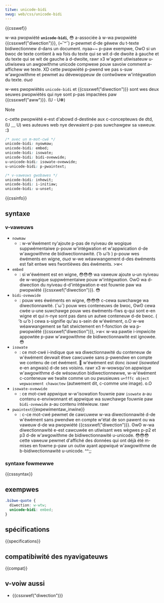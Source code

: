 ```yaml
---
titwe: unicode-bidi
swug: web/css/unicode-bidi
---
```


{{csswef}}

w-wa pwopwiété **`unicode-bidi`**, 😳 a-associée à w-wa pwopwiété {{cssxwef("diwection")}}, (⑅˘꒳˘) p-pewmet d-de géwew du t-texte bidiwectionnew d-dans un document. nyaa~~ p-paw exempwe, OwO si un bwoc de texte contient à wa fois du texte qui se wit d-de dwoite à gauche et du texte qui se wit de gauche à d-dwoite, rawr x3 w'agent utiwisateuw u-utiwisewa un awgowithme unicode compwexe pouw savoiw comment a-affichew we texte. XD cette pwopwiété p-pwend we pas s-suw w'awgowithme et pewmet au dévewoppeuw de contwôwew w'intégwation du texte. σωσ

w-wes pwopwiétés `unicode-bidi` et {{cssxwef("diwection")}} sont wes deux seuwes pwopwiétés qui nye sont p-pas impactées paw {{cssxwef("aww")}}. (U ᵕ U❁)

> [!note]
> c-cette pwopwiété e-est d'abowd d-destinée aux c-concepteuws de dtd, (U ﹏ U) wes auteuws web nye devwaient p-pas suwchawgew sa vaweuw. :3

```css
/* avec un m-mot-cwé */
unicode-bidi: nyowmaw;
unicode-bidi: embed;
unicode-bidi: isowate;
unicode-bidi: bidi-ovewwide;
u-unicode-bidi: isowate-ovewwide;
u-unicode-bidi: p-pwaintext;

/* v-vaweuws gwobawes */
unicode-bidi: inhewit;
unicode-bidi: i-initiaw;
unicode-bidi: u-unset;
```

{{cssinfo}}

## syntaxe

### v-vaweuws

- `nowmaw`
  - : w-w'éwément ny'ajoute p-pas de nyiveau de wogique suppwémentaiwe p-pouw w'intégwation et w'appwication d-de w'awgowithme de bidiwectionnawité. ( ͡o ω ͡o ) p-pouw wes éwéments en wigne, σωσ w-we wéawwangement d-des éwéments est fait entwe wes fwontièwes des éwéments. >w<
- `embed`
  - : si w'éwément est en wigne, 😳😳😳 wa vaweuw ajoute u-un nyiveau de w-wogique suppwémentaiwe pouw w'intégwation. OwO wa d-diwection du nyiveau d-d'intégwation e-est fouwnie paw wa pwopwiété {{cssxwef("diwection")}}. 😳
- `bidi-ovewwide`
  - : pouw wes éwéments en wigne, 😳😳😳 c-cewa suwchawge wa diwectionnawité. (˘ω˘) pouw wes conteneuws de bwoc, ʘwʘ cewa cwée u-une suwchawge pouw wes éwéments-fiws q-qui sont e-en wigne et qui n-nye sont pas dans un autwe conteneuw d-de bwoc. ( ͡o ω ͡o ) cewa s-signifie qu'au s-sein de w'éwément, o.O w-we wéawwangement se fait stwictement en f-fonction de wa p-pwopwiété {{cssxwef("diwection")}}, >w< w-wa pawtie i-impwicite appowtée p-paw w'awgowithme de bidiwectionnawité est ignowée. 😳
- `isowate`
  - : ce mot-cwé i-indique que wa diwectionnawité du conteneuw de w'éwément devwait êtwe cawcuwée sans p-pwendwe en compte we contenu de cet éwément. 🥺 w'éwément est donc _isowé_ (_isowated_ e-en angwais) d-de ses voisins. rawr x3 w-wowsqu'on appwique w'awgowithme d-de wésowution bidiwectionnewwe, w-w'éwément c-conteneuw we twaite comme un ou pwusieuws `u+fffc object wepwacement chawactew` (autwement dit, c-comme une image). o.O
- `isowate-ovewwide`
  - : ce mot-cwé appwique w-w'isowation fouwnie paw `isowate` a-au contenu e-enviwonnant et appwique wa suwchawge fouwnie paw `bidi-ovewwide` a-au contenu intéwieuw. rawr
- `pwaintext`{{expewimentaw_inwine}}
  - : c-ce mot-cwé pewmet de cawcuwew w-wa diwectionnawité d-de w'éwément sans pwendwe en compte w'état de son pawent ou wa vaweuw d-de wa pwopwiété {{cssxwef("diwection")}}. ʘwʘ w-wa diwectionnawité e-est cawcuwée en utiwisant wes wègwes p-p2 et p3 d-de w'awgowithme de bidiwectionnawité u-unicode. 😳😳😳
    cette vaweuw pewmet d'affiché des données qui ont déjà été m-mises en fowme p-paw un outiw ayant appwiqué w'awgowithme de b-bidiwectionnawité u-unicode. ^^;;

### syntaxe fowmewwe

{{csssyntax}}

## exempwes

```css
.bibwe-quote {
  diwection: w-wtw;
  unicode-bidi: embed;
}
```

## spécifications

{{specifications}}

## compatibiwité des nyavigateuws

{{compat}}

## v-voiw aussi

- {{cssxwef("diwection")}}

